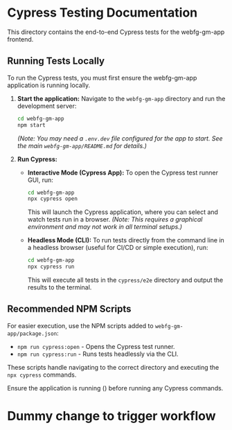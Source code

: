 # Cypress Testing Documentation

This directory contains the end-to-end Cypress tests for the webfg-gm-app frontend.

## Running Tests Locally

To run the Cypress tests, you must first ensure the webfg-gm-app application is running locally.

1.  **Start the application:**
    Navigate to the `webfg-gm-app` directory and run the development server:
    ```bash
    cd webfg-gm-app
    npm start
    ```
    *(Note: You may need a `.env.dev` file configured for the app to start. See the main `webfg-gm-app/README.md` for details.)*

2.  **Run Cypress:**

    *   **Interactive Mode (Cypress App):**
        To open the Cypress test runner GUI, run:
        ```bash
        cd webfg-gm-app
        npx cypress open
        ```
        This will launch the Cypress application, where you can select and watch tests run in a browser. *(Note: This requires a graphical environment and may not work in all terminal setups.)*

    *   **Headless Mode (CLI):**
        To run tests directly from the command line in a headless browser (useful for CI/CD or simple execution), run:
        ```bash
        cd webfg-gm-app
        npx cypress run
        ```
        This will execute all tests in the `cypress/e2e` directory and output the results to the terminal.

## Recommended NPM Scripts

For easier execution, use the NPM scripts added to `webfg-gm-app/package.json`:

-   `npm run cypress:open` - Opens the Cypress test runner.
-   `npm run cypress:run` - Runs tests headlessly via the CLI.

These scripts handle navigating to the correct directory and executing the `npx cypress` commands.

Ensure the application is running () before running any Cypress commands.

# Dummy change to trigger workflow
